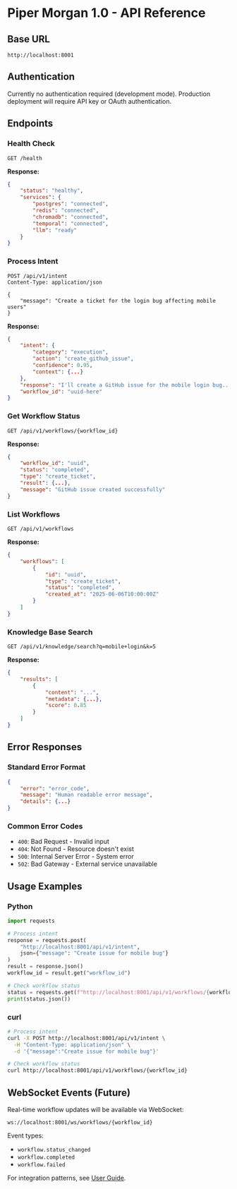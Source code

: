 # Piper Morgan 1.0 - API Reference

## Base URL
```
http://localhost:8001
```

## Authentication
Currently no authentication required (development mode).
Production deployment will require API key or OAuth authentication.

## Endpoints

### Health Check
```http
GET /health
```

**Response:**
```json
{
    "status": "healthy",
    "services": {
        "postgres": "connected",
        "redis": "connected",
        "chromadb": "connected",
        "temporal": "connected",
        "llm": "ready"
    }
}
```

### Process Intent
```http
POST /api/v1/intent
Content-Type: application/json

{
    "message": "Create a ticket for the login bug affecting mobile users"
}
```

**Response:**
```json
{
    "intent": {
        "category": "execution",
        "action": "create_github_issue",
        "confidence": 0.95,
        "context": {...}
    },
    "response": "I'll create a GitHub issue for the mobile login bug...",
    "workflow_id": "uuid-here"
}
```

### Get Workflow Status
```http
GET /api/v1/workflows/{workflow_id}
```

**Response:**
```json
{
    "workflow_id": "uuid",
    "status": "completed",
    "type": "create_ticket",
    "result": {...},
    "message": "GitHub issue created successfully"
}
```

### List Workflows
```http
GET /api/v1/workflows
```

**Response:**
```json
{
    "workflows": [
        {
            "id": "uuid",
            "type": "create_ticket",
            "status": "completed",
            "created_at": "2025-06-06T10:00:00Z"
        }
    ]
}
```

### Knowledge Base Search
```http
GET /api/v1/knowledge/search?q=mobile+login&k=5
```

**Response:**
```json
{
    "results": [
        {
            "content": "...",
            "metadata": {...},
            "score": 0.85
        }
    ]
}
```

## Error Responses

### Standard Error Format
```json
{
    "error": "error_code",
    "message": "Human readable error message",
    "details": {...}
}
```

### Common Error Codes
- `400`: Bad Request - Invalid input
- `404`: Not Found - Resource doesn't exist
- `500`: Internal Server Error - System error
- `502`: Bad Gateway - External service unavailable

## Usage Examples

### Python
```python
import requests

# Process intent
response = requests.post(
    "http://localhost:8001/api/v1/intent",
    json={"message": "Create issue for mobile bug"}
)
result = response.json()
workflow_id = result.get("workflow_id")

# Check workflow status
status = requests.get(f"http://localhost:8001/api/v1/workflows/{workflow_id}")
print(status.json())
```

### curl
```bash
# Process intent
curl -X POST http://localhost:8001/api/v1/intent \
  -H "Content-Type: application/json" \
  -d '{"message":"Create issue for mobile bug"}'

# Check workflow status
curl http://localhost:8001/api/v1/workflows/{workflow_id}
```

## WebSocket Events (Future)
Real-time workflow updates will be available via WebSocket:
```
ws://localhost:8001/ws/workflows/{workflow_id}
```

Event types:
- `workflow.status_changed`
- `workflow.completed`
- `workflow.failed`

For integration patterns, see [User Guide](../user-guides/user-guide.md).
